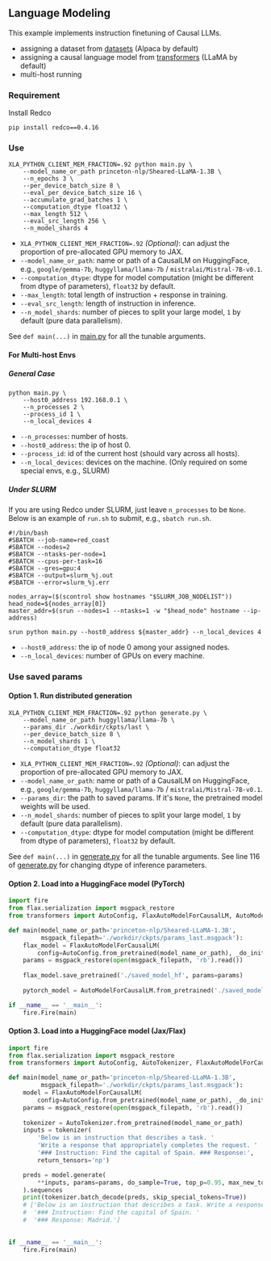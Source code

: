 ## Language Modeling

This example implements instruction finetuning of Causal LLMs.
* assigning a dataset from [datasets](https://github.com/huggingface/datasets) (Alpaca by default)
* assigning a causal language model from [transformers](https://github.com/huggingface/transformers) (LLaMA by default)
* multi-host running

### Requirement
Install Redco
```shell
pip install redco==0.4.16
```

### Use

```
XLA_PYTHON_CLIENT_MEM_FRACTION=.92 python main.py \
    --model_name_or_path princeton-nlp/Sheared-LLaMA-1.3B \
    --n_epochs 3 \
    --per_device_batch_size 8 \
    --eval_per_device_batch_size 16 \
    --accumulate_grad_batches 1 \
    --computation_dtype float32 \
    --max_length 512 \
    --eval_src_length 256 \
    --n_model_shards 4 
```
* `XLA_PYTHON_CLIENT_MEM_FRACTION=.92` *(Optional)*: can adjust the proportion of pre-allocated GPU memory to JAX.
* `--model_name_or_path`: name or path of a CausalLM on HuggingFace, e.g., `google/gemma-7b`, `huggyllama/llama-7b` / `mistralai/Mistral-7B-v0.1`.
* `--computation_dtype`: dtype for model computation (might be different from dtype of parameters), `float32` by default.
* `--max_length`: total length of instruction + response in training. 
* `--eval_src_length`: length of instruction in inference.
* `--n_model_shards`: number of pieces to split your large model, `1` by default (pure data parallelism).

See `def main(...)` in [main.py](main.py) for all the tunable arguments. 

#### For Multi-host Envs

##### General Case

```
python main.py \
    --host0_address 192.168.0.1 \ 
    --n_processes 2 \
    --process_id 1 \
    --n_local_devices 4
```
* `--n_processes`: number of hosts.
* `--host0_address`: the ip of host 0.
* `--process_id`: id of the current host (should vary across all hosts).
* `--n_local_devices`: devices on the machine. (Only required on some special envs, e.g., SLURM) 

##### Under SLURM
If you are using Redco under SLURM, just leave `n_processes` to be `None`. 
Below is an example of `run.sh` to submit, e.g., `sbatch run.sh`.

```shell
#!/bin/bash
#SBATCH --job-name=red_coast
#SBATCH --nodes=2
#SBATCH --ntasks-per-node=1
#SBATCH --cpus-per-task=16
#SBATCH --gres=gpu:4
#SBATCH --output=slurm_%j.out
#SBATCH --error=slurm_%j.err

nodes_array=($(scontrol show hostnames "$SLURM_JOB_NODELIST"))
head_node=${nodes_array[0]}
master_addr=$(srun --nodes=1 --ntasks=1 -w "$head_node" hostname --ip-address)

srun python main.py --host0_address ${master_addr} --n_local_devices 4
```
* `--host0_address`: the ip of node 0 among your assigned nodes.
* `--n_local_devices`: number of GPUs on every machine. 



### Use saved params  

#### Option 1. Run distributed generation

```shell
XLA_PYTHON_CLIENT_MEM_FRACTION=.92 python generate.py \
    --model_name_or_path huggyllama/llama-7b \
    --params_dir ./workdir/ckpts/last \
    --per_device_batch_size 8 \
    --n_model_shards 1 \
    --computation_dtype float32
```
* `XLA_PYTHON_CLIENT_MEM_FRACTION=.92` *(Optional)*: can adjust the proportion of pre-allocated GPU memory to JAX.
* `--model_name_or_path`: name or path of a CausalLM on HuggingFace, e.g., `google/gemma-7b`, `huggyllama/llama-7b` / `mistralai/Mistral-7B-v0.1`.
* `--params_dir`: the path to saved params. If it's `None`, the pretrained model weights will be used. 
* `--n_model_shards`: number of pieces to split your large model, `1` by default (pure data parallelism).
* `--computation_dtype`: dtype for model computation (might be different from dtype of parameters), `float32` by default. 

See `def main(...)` in [generate.py](generate.py) for all the tunable arguments. See line 116 of [generate.py](generate.py) for changing dtype of inference parameters. 

#### Option 2. Load into a HuggingFace model (PyTorch)

```python
import fire
from flax.serialization import msgpack_restore
from transformers import AutoConfig, FlaxAutoModelForCausalLM, AutoModelForCausalLM

def main(model_name_or_path='princeton-nlp/Sheared-LLaMA-1.3B',
         msgpack_filepath='./workdir/ckpts/params_last.msgpack'):
    flax_model = FlaxAutoModelForCausalLM(
        config=AutoConfig.from_pretrained(model_name_or_path), _do_init=False)
    params = msgpack_restore(open(msgpack_filepath, 'rb').read())
    
    flax_model.save_pretrained('./saved_model_hf', params=params)
    
    pytorch_model = AutoModelForCausalLM.from_pretrained('./saved_model_hf', from_flax=True)

if __name__ == '__main__':
    fire.Fire(main)
```

#### Option 3. Load into a HuggingFace model (Jax/Flax)

```python
import fire
from flax.serialization import msgpack_restore
from transformers import AutoConfig, AutoTokenizer, FlaxAutoModelForCausalLM

def main(model_name_or_path='princeton-nlp/Sheared-LLaMA-1.3B',
         msgpack_filepath='./workdir/ckpts/params_last.msgpack'):
    model = FlaxAutoModelForCausalLM(
        config=AutoConfig.from_pretrained(model_name_or_path), _do_init=False)
    params = msgpack_restore(open(msgpack_filepath, 'rb').read())
    
    tokenizer = AutoTokenizer.from_pretrained(model_name_or_path)
    inputs = tokenizer(
        'Below is an instruction that describes a task. '
        'Write a response that appropriately completes the request. '
        '### Instruction: Find the capital of Spain. ### Response:',
        return_tensors='np')

    preds = model.generate(
        **inputs, params=params, do_sample=True, top_p=0.95, max_new_tokens=256
    ).sequences
    print(tokenizer.batch_decode(preds, skip_special_tokens=True))
    # ['Below is an instruction that describes a task. Write a response that appropriately completes the request. '
    #  '### Instruction: Find the capital of Spain. '
    #  '### Response: Madrid.']
    

if __name__ == '__main__':
    fire.Fire(main)
```



